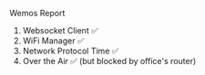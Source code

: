 Wemos Report

1. Websocket Client ✅
2. WiFi Manager ✅
3. Network Protocol Time ✅
4. Over the Air ✅ (but blocked by office's router)
